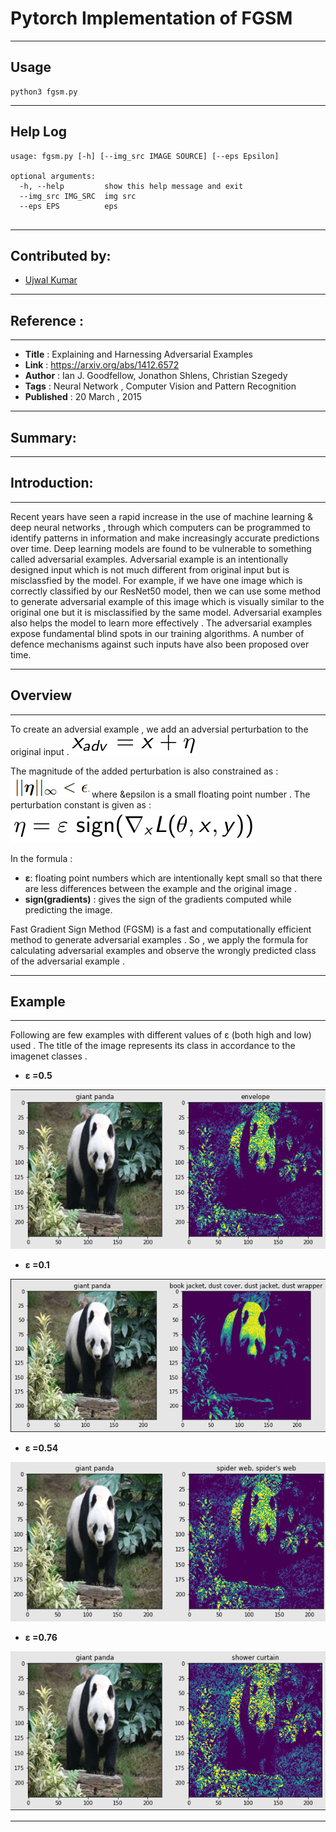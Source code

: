 # Pytorch Implementation of FGSM
***
## Usage
```
python3 fgsm.py
```
***
## Help Log
```
usage: fgsm.py [-h] [--img_src IMAGE SOURCE] [--eps Epsilon]
                               
optional arguments:
  -h, --help         show this help message and exit
  --img_src IMG_SRC  img src
  --eps EPS          eps
  
```
***
## Contributed by:
* [Ujwal Kumar](https://github.com/ujwalk04)
***

## Reference :
***
* **Title** : Explaining and Harnessing Adversarial Examples
* **Link** : https://arxiv.org/abs/1412.6572
* **Author** : Ian J. Goodfellow, Jonathon Shlens, Christian Szegedy
* **Tags** : Neural Network , Computer Vision and Pattern Recognition
* **Published** : 20 March , 2015
***

## Summary:
***
## Introduction:
***
Recent years have seen a rapid increase in the use of machine learning & deep neural networks , through which computers can be programmed to identify patterns in information and make increasingly accurate predictions over time. Deep learning models are found to be vulnerable to something called adversarial examples. Adversarial example is an intentionally designed input which is not much different from original input but is misclassfied by the model. For example, if we have one image which is correctly classified by our ResNet50 model, then we can use some method to generate adversarial example of this image which is visually similar to the original one but it is misclassified by the same model. Adversarial examples also helps the model to learn more effectively . The adversarial examples expose fundamental blind spots in our training algorithms. A number of defence mechanisms against such inputs have also been proposed over time.
***

## Overview
***
To create an adversial example , we add an adversial perturbation to the original input .
![1](./assets/2.png)

The magnitude of the added perturbation is also constrained as :
![2](./assets/3.PNG)
where &epsilon is a small floating point number .
The perturbation constant is given as :
![3](./assets/1.png)

In the formula :
- **ε**: floating point numbers which are intentionally kept small so that there are less differences between the example and the original image .
- **sign(gradients)** : gives the sign of the gradients computed while predicting the image.

Fast Gradient Sign Method (FGSM) is a fast and computationally efficient method to generate adversarial examples . So , we apply the formula for calculating adversarial examples and observe the wrongly predicted class of the adversarial example .
 
***

## Example 
***
Following are few examples with different values of ε (both high and low) used . The title of the image represents its class in accordance to the imagenet classes .

- **ε =0.5**

![4](./assets/0.5.png)


- **ε =0.1**

![5](./assets/0.1.png)


- **ε =0.54**

![6](./assets/0.54.PNG)


- **ε =0.76**

![7](./assets/0.76.png)

***
